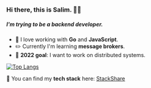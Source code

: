 ### Hi there, this is Salim. 👋🏼

##### I'm trying to be a backend developer.

- 💙 I love working with **Go** and **JavaScript**.
- ✏️ Currently I'm learning **message brokers**.
- 🎉 **2022 goal**: I want to work on distributed systems.

[![Top Langs](https://github-readme-stats.vercel.app/api/top-langs/?username=nebisin&layout=compact&show_icons=true&theme=onedark)](https://github.com/nebisin)

🚀 You can find my **tech stack** here: [StackShare](https://stackshare.io/nebisin/my-stack)
